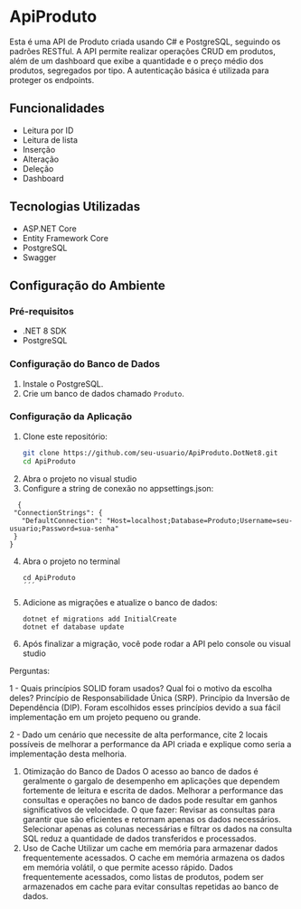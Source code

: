 # ApiProduto

Esta é uma API de Produto criada usando C# e PostgreSQL, seguindo os padrões RESTful. A API permite realizar operações CRUD em produtos, além de um dashboard que exibe a quantidade e o preço médio dos produtos, segregados por tipo. A autenticação básica é utilizada para proteger os endpoints.

## Funcionalidades

- Leitura por ID
- Leitura de lista
- Inserção
- Alteração
- Deleção
- Dashboard

## Tecnologias Utilizadas

- ASP.NET Core
- Entity Framework Core
- PostgreSQL
- Swagger

## Configuração do Ambiente

### Pré-requisitos

- .NET 8 SDK
- PostgreSQL

### Configuração do Banco de Dados

1. Instale o PostgreSQL.
2. Crie um banco de dados chamado `Produto`.

### Configuração da Aplicação

1. Clone este repositório:
   ```bash
   git clone https://github.com/seu-usuario/ApiProduto.DotNet8.git
   cd ApiProduto
2. Abra o projeto no visual studio
3. Configure a string de conexão no appsettings.json: 
 ```
   {
  "ConnectionStrings": {
    "DefaultConnection": "Host=localhost;Database=Produto;Username=seu-usuario;Password=sua-senha"
  }
}
```
4. Abra o projeto no terminal
   ```
   cd ApiProduto
   ´´´
5. Adicione as migrações e atualize o banco de dados:
   ```
   dotnet ef migrations add InitialCreate
   dotnet ef database update
6. Após finalizar a migração, você pode rodar a API pelo console ou visual studio


Perguntas:

1 - Quais princípios SOLID foram usados? Qual foi o motivo da escolha deles?
Princípio de Responsabilidade Única (SRP). 
Princípio da Inversão de Dependência (DIP).
Foram escolhidos esses princípios devido a sua fácil implementação em um projeto pequeno ou grande. 

2 - Dado um cenário que necessite de alta performance, cite 2 locais possíveis 
de melhorar a performance da API criada e explique como seria a 
implementação desta melhoria.
1. Otimização do Banco de Dados
O acesso ao banco de dados é geralmente o gargalo de desempenho em aplicações que dependem fortemente de leitura e escrita de dados. Melhorar a performance das consultas e operações no banco de dados pode resultar em ganhos significativos de velocidade.
O que fazer: Revisar as consultas para garantir que são eficientes e retornam apenas os dados necessários. Selecionar apenas as colunas necessárias e filtrar os dados na consulta SQL reduz a quantidade de dados transferidos e processados.
2. Uso de Cache
Utilizar um cache em memória para armazenar dados frequentemente acessados. O cache em memória armazena os dados em memória volátil, o que permite acesso rápido. Dados frequentemente acessados, como listas de produtos, podem ser armazenados em cache para evitar consultas repetidas ao banco de dados.
